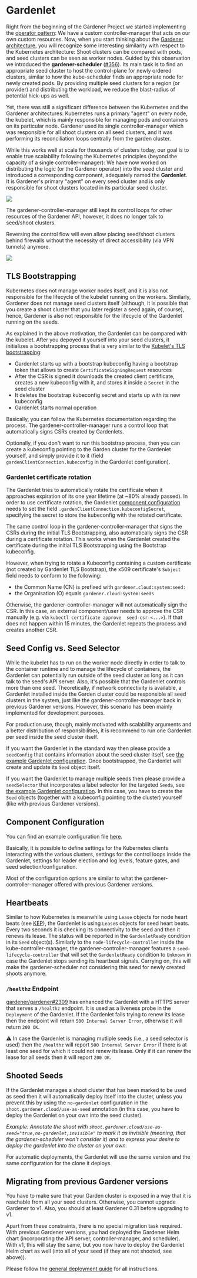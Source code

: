 # Gardenlet

Right from the beginning of the Gardener Project we started implementing the [operator pattern](https://kubernetes.io/docs/concepts/extend-kubernetes/operator/):
We have a custom controller-manager that acts on our own custom resources.
Now, when you start thinking about the [Gardener architecture](https://github.com/gardener/documentation/wiki/Architecture), you will recognize some interesting similarity with respect to the Kubernetes architecture:
Shoot clusters can be compared with pods, and seed clusters can be seen as worker nodes.
Guided by this observation we introduced the **gardener-scheduler** ([#356](https://github.com/gardener/gardener/issues/356)).
Its main task is to find an appropriate seed cluster to host the control-plane for newly ordered clusters, similar to how the kube-scheduler finds an appropriate node for newly created pods.
By providing multiple seed clusters for a region (or provider) and distributing the workload, we reduce the blast-radius of potential hick-ups as well.

Yet, there was still a significant difference between the Kubernetes and the Gardener architectures:
Kubernetes runs a primary "agent" on every node, the kubelet, which is mainly responsible for managing pods and containers on its particular node.
Gardener used its single controller-manager which was responsible for all shoot clusters on all seed clusters, and it was performing its reconciliation loops centrally from the garden cluster.

While this works well at scale for thousands of clusters today, our goal is to enable true scalability following the Kubernetes principles (beyond the capacity of a single controller-manager):
We have now worked on distributing the logic (or the Gardener operator) into the seed cluster and introduced a corresponding component, adequately named the **Gardenlet**.
It is Gardener's primary "agent" on every seed cluster and is only responsible for shoot clusters located in its particular seed cluster.

![](gardenlet-architecture-similarities.png)

The gardener-controller-manager still kept its control loops for other resources of the Gardener API, however, it does no longer talk to seed/shoot clusters.

Reversing the control flow will even allow placing seed/shoot clusters behind firewalls without the necessity of direct accessibility (via VPN tunnels) anymore.

![](gardenlet-architecture-detailed.png)

## TLS Bootstrapping

Kubernetes does not manage worker nodes itself, and it is also not responsible for the lifecycle of the kubelet running on the workers.
Similarly, Gardener does not manage seed clusters itself (although, it is possible that you create a shoot cluster that you later register a seed again, of course), hence, Gardener is also not responsible for the lifecycle of the Gardenlet running on the seeds.

As explained in the above motivation, the Gardenlet can be compared with the kubelet.
After you depoyed it yourself into your seed clusters, it initializes a bootstrapping process that is very similar to the [Kubelet's TLS bootstrapping](https://kubernetes.io/docs/reference/command-line-tools-reference/kubelet-tls-bootstrapping/):

* Gardenlet starts up with a bootstrap kubeconfig having a bootstrap token that allows to create `CertificateSigningRequest` resources
* After the CSR is signed it downloads the created client certificate, creates a new kubeconfig with it, and stores it inside a `Secret` in the seed cluster
* It deletes the bootstrap kubeconfig secret and starts up with its new kubeconfig
* Gardenlet starts normal operation

Basically, you can follow the Kubernetes documentation regarding the process.
The gardener-controller-manager runs a control loop that automatically signs CSRs created by Gardenlets.

Optionally, if you don't want to run this bootstrap process, then you can create a kubeconfig pointing to the Garden cluster for the Gardenlet yourself, and simply provide it to it (field `gardenClientConnection.kubeconfig` in the Gardenlet configuration).

### Gardenlet certificate rotation

The Gardenlet tries to automatically rotate the certificate when it approaches expiration of its one year lifetime (at ~80% already passed).
In order to use certificate rotation, the Gardenlet [component configuration](#component-configuration) needs to set the field `.gardenClientConnection.kubeconfigSecret`, specifying the secret to store the kubeconfig with the rotated certificate.

The same control loop in the gardener-controller-manager that signs the CSRs during the initial TLS Bootstrapping, also automatically signs the CSR during a certificate rotation.
This works when the Gardenlet created the certificate during the initial TLS Bootstrapping using the Bootstrap kubeconfig. 

However, when trying to rotate a Kubeconfig containing a custom certificate (not created by Gardenlet TLS Bootstrap), the x509 certificate's `Subject` field needs to conform to the following:
  - the Common Name (CN) is prefixed with `gardener.cloud:system:seed:`
  - the Organisation (O) equals `gardener.cloud:system:seeds`

Otherwise, the gardener-controller-manager will not automatically sign the CSR.
In this case, an external component/user needs to approve the CSR manually (e.g. via `kubectl certificate approve  seed-csr-<...>`).
If that does not happen within 15 minutes, the Gardenlet repeats the process and creates another CSR.

## Seed Config vs. Seed Selector

While the kubelet has to run on the worker node directly in order to talk to the container runtime and to manage the lifecycle of containers, the Gardenlet can potentially run outside of the seed cluster as long as it can talk to the seed's API server.
Also, it's possible that the Gardenlet controls more than one seed.
Theoretically, if network connectivity is available, a Gardenlet installed inside the Garden cluster could be responsible all seed clusters in the system, just like the gardener-controller-manager back in previous Gardener versions.
However, this scenario has been mainly implemented for development purposes.

For production use, though, mainly motivated with scalability arguments and a better distribution of responsibilities, it is recommend to run one Gardenlet per seed inside the seed cluster itself.

If you want the Gardenlet in the standard way then please provide a `seedConfig` that contains information about the seed cluster itself, see [the example Gardenlet configuration](../../example/20-componentconfig-gardenlet.yaml#L69-L102).
Once bootstrapped, the Gardenlet will create and update its `Seed` object itself.

If you want the Gardenlet to manage multiple seeds then please provide a `seedSelector` that incorporates a label selector for the targeted `Seed`s, see [the example Gardenlet configuration](../../example/20-componentconfig-gardenlet.yaml#L68).
In this case, you have to create the `Seed` objects (together with a kubeconfig pointing to the cluster) yourself (like with previous Gardener versions).

## Component Configuration

You can find an example configuration file [here](../../example/20-componentconfig-gardenlet.yaml).

Basically, it is possible to define settings for the Kubernetes clients interacting with the various clusters, settings for the control loops inside the Gardenlet, settings for leader election and log levels, feature gates, and seed selection/configuration.

Most of the configuration options are similar to what the gardener-controller-manager offered with previous Gardener versions.

## Heartbeats

Similar to how Kubernetes is meanwhile using `Lease` objects for node heart beats (see [KEP](https://github.com/kubernetes/enhancements/blob/master/keps/sig-node/0009-node-heartbeat.md)), the Gardenlet is using `Lease`s objects for seed heart beats.
Every two seconds it is checking its connectivity to the seed and then it renews its lease.
The status will be reported in the `GardenletReady` condition in its `Seed` object(s).
Similarly to the `node-lifecycle-controller` inside the kube-controller-manager, the gardener-controller-manager features a `seed-lifecycle-controller` that will set the `GardenletReady` condition to `Unknown` in case the Gardenlet stops sending its heartbeat signals.
Carrying on, this will make the gardener-scheduler not considering this seed for newly created shoots anymore.

### `/healthz` Endpoint

[gardener/gardener#2309](https://github.com/gardener/gardener/pull/2309) has enhanced the Gardenlet with a HTTPS server that serves a `/healthz` endpoint.
It is used as a liveness probe in the `Deployment` of the Gardenlet.
If the Gardenlet fails trying to renew its lease then the endpoint will return `500 Internal Server Error`, otherwise it will return `200 OK`.

⚠️ In case the Gardenlet is managing mutliple seeds (i.e., a seed selector is used) then the `/healthz` will report `500 Internal Server Error` if there is at least one seed for which it could not renew its lease.
Only if it can renew the lease for all seeds then it will report `200 OK`.

## Shooted Seeds

If the Gardenlet manages a shoot cluster that has been marked to be used as seed then it will automatically deploy itself into the cluster, unless you prevent this by using the `no-gardenlet` configuration in the `shoot.gardener.cloud/use-as-seed` annotation (in this case, you have to deploy the Gardenlet on your own into the seed cluster).

*Example: Annotate the shoot with `shoot.gardener.cloud/use-as-seed="true,no-gardenlet,invisible"` to mark it as invisible (meaning, that the gardener-scheduler won't consider it) and to express your desire to deploy the gardenlet into the cluster on your own.*

For automatic deployments, the Gardenlet will use the same version and the same configuration for the clone it deploys.

## Migrating from previous Gardener versions

You have to make sure that your Garden cluster is exposed in a way that it is reachable from all your seed clusters.
Otherwise, you cannot upgrade Gardener to v1.
Also, you should at least Gardener 0.31 before upgrading to v1.

Apart from these constraints, there is no special migration task required.
With previous Gardener versions, you had deployed the Gardener Helm chart (incorporating the API server, controller-manager, and scheduler).
With v1, this will stay the same, but you now have to deploy the Gardenlet Helm chart as well (into all of your seed (if they are not shooted, see above)).

Please follow the [general deployment guide](../deployment/setup_gardener.md) for all instructions.
